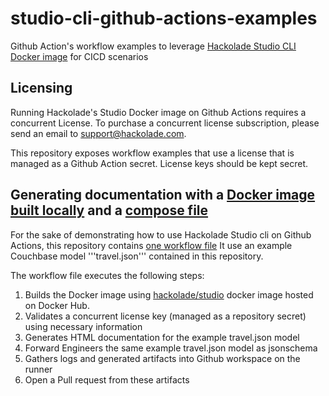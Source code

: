 
# studio-cli-github-actions-examples
Github Action's workflow examples to leverage [Hackolade Studio CLI Docker image](https://github.com/hackolade/docker/tree/main/Studio#readme) for CICD scenarios

## Licensing

Running Hackolade's Studio Docker image on Github Actions requires a concurrent License.
To purchase a concurrent license subscription, please send an email to support@hackolade.com.

This repository exposes workflow examples that use a license that is managed as a Github Action secret. License keys should be kept secret.

## Generating documentation with a [Docker image built locally](./Dockerfile) and a [compose file](./compose.yml)

For the sake of demonstrating how to use Hackolade Studio cli on Github Actions, this repository contains [one workflow file](./.github/workflows/generate-doc-and-jsonschema.yml)
It use an example Couchbase model '''travel.json''' contained in this repository.

The workflow file executes the following steps:

1. Builds the Docker image using [hackolade/studio](https://hub.docker.com/r/hackolade/studio/tags) docker image hosted on Docker Hub.
2. Validates a concurrent license key (managed as a repository secret) using necessary information
3. Generates HTML documentation for the example travel.json model
4. Forward Engineers the same example travel.json model as jsonschema
5. Gathers logs and generated artifacts into Github workspace on the runner
6. Open a Pull request from these artifacts
